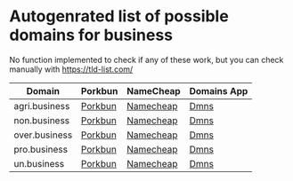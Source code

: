 # Autogenrated list of possible domains for business

No function implemented to check if any of these work, but you can check manually with https://tld-list.com/

| Domain | Porkbun | NameCheap | Domains App |
|---|---|---|---|
| agri.business | [Porkbun](https://porkbun.com/checkout/search?prb=e814663da1&tlds=&idnLanguage=&search=search&q=agri.business) | [Namecheap](https://www.namecheap.com/domains/registration/results/?domain=agri.business) | [Dmns](https://dmns.app/domains?q=agri.business) |
| non.business | [Porkbun](https://porkbun.com/checkout/search?prb=e814663da1&tlds=&idnLanguage=&search=search&q=non.business) | [Namecheap](https://www.namecheap.com/domains/registration/results/?domain=non.business) | [Dmns](https://dmns.app/domains?q=non.business) |
| over.business | [Porkbun](https://porkbun.com/checkout/search?prb=e814663da1&tlds=&idnLanguage=&search=search&q=over.business) | [Namecheap](https://www.namecheap.com/domains/registration/results/?domain=over.business) | [Dmns](https://dmns.app/domains?q=over.business) |
| pro.business | [Porkbun](https://porkbun.com/checkout/search?prb=e814663da1&tlds=&idnLanguage=&search=search&q=pro.business) | [Namecheap](https://www.namecheap.com/domains/registration/results/?domain=pro.business) | [Dmns](https://dmns.app/domains?q=pro.business) |
| un.business | [Porkbun](https://porkbun.com/checkout/search?prb=e814663da1&tlds=&idnLanguage=&search=search&q=un.business) | [Namecheap](https://www.namecheap.com/domains/registration/results/?domain=un.business) | [Dmns](https://dmns.app/domains?q=un.business) |
